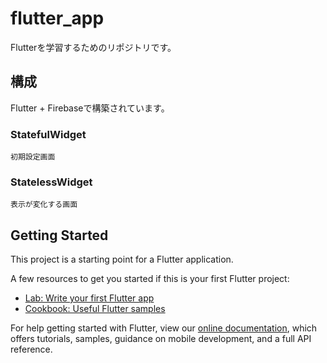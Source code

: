 # flutter_app

Flutterを学習するためのリポジトリです。

## 構成
   Flutter + Firebaseで構築されています。
   
### StatefulWidget
    初期設定画面

### StatelessWidget
    表示が変化する画面

## Getting Started

This project is a starting point for a Flutter application.

A few resources to get you started if this is your first Flutter project:

- [Lab: Write your first Flutter app](https://flutter.dev/docs/get-started/codelab)
- [Cookbook: Useful Flutter samples](https://flutter.dev/docs/cookbook)

For help getting started with Flutter, view our
[online documentation](https://flutter.dev/docs), which offers tutorials,
samples, guidance on mobile development, and a full API reference.
